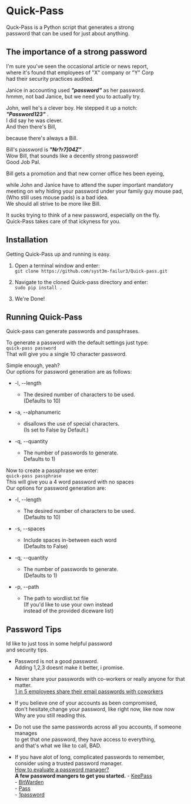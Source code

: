 # Quick-Pass
Quck-Pass is a Python script that generates a strong  
password that can be used for just about anything.


## The importance of a strong password
I'm sure you've seen the occasional article or news report,  
where it's found that employees of "X" company or "Y" Corp  
had their security practices audited.

Janice in accounting used ***"password"*** as her password.  
hmmm, not bad Janice, but we need you to actually try.

John, well he's a clever boy. He stepped it up a notch:   
***"Password123"*** .  
I did say he was clever.  
And then there's Bill,

because there's always a Bill.

Bill's password is ***"Nr?r7]04Z\"*** .  
Wow Bill, that sounds like a decently strong password!  
Good Job Pal.

Bill gets a promotion and that new corner office hes been eyeing,

while John and Janice have to attend the super important mandatory  
meeting on why hiding your password under your family guy mouse pad,  
(Who still uses mouse pads) is a bad idea.  
We should all strive to be more like Bill.


It sucks trying to think of a new password, especially on the fly.  
Quick-Pass takes care of that ickyness for you.


## Installation 
Getting Quick-Pass up and running is easy.

1. Open a terminal window and enter:  
`git clone https://github.com/syst3m-failur3/Quick-pass.git`  

2. Navigate to the cloned Quick-pass directory and enter:  
`sudo pip install .` 

3. We're Done!

## Running Quick-Pass
Quick-pass can generate passwords and passphrases.  

To generate a password with the default settings just type:  
`quick-pass password`  
That will give you a single 10 character password.

Simple enough, yeah?  
Our options for password generation are as follows:

- -l, --length  
    * The desired number of characters to be used.  
      (Defaults to 10)

- -a, --alphanumeric  
    * disallows the use of special characters.  
      (Is set to False by Default.)
    
- -q, --quantity  
    * The number of passwords to generate.  
      Defaults to 1)


Now to create a passphrase we enter:  
`quick-pass passphrase`  
This will give you a 4 word password with no spaces  
Our options for password generation are:

- -l, --length  
    * The desired number of characters to be used.  
      (Defaults to 10)
      
- -s, --spaces  
    * Include spaces in-between each word  
      (Defaults to False) 

- -q, --quantity  
    * The number of passwords to generate.  
      (Defaults to 1)

- -p, --path  
    * The path to wordlist.txt file  
      (If you'd like to use your own instead  
       instead of the provided diceware list)
       
## Password Tips
Id like to just toss in some helpful password  
and security tips. 

- Password is not a good password.  
  Adding 1,2,3 doesnt make it better, i promise.
  
- Never share your passwords with co-workers or really anyone for that matter.  
  [1 in 5 employees share their email passwords with coworkers](https://nakedsecurity.sophos.com/2018/09/11/yikes-1-in-5-employees-share-their-email-passwords-with-coworkers/)
  
- If you believe one of your accounts as been compromised,  
  don't hesitate,change your password, like right now, like now now  
  Why are you still reading this.
  
- Do not use the same passwords across all you accounts, if someone manages  
  to get that one password, they have access to everything,  
  and that's what we like to call, BAD.
  
- If you have alot of long, complicated passwords to remember,  
  consider using a trusted password manager.  
  [How to evaluate a password manager?](https://security.stackexchange.com/questions/32536/how-to-evaluate-a-password-manager)  
      **A few password mangers to get you started.**
      - [KeePass](https://keepass.info/)  
      - [BitWarden](https://bitwarden.com/)  
      - [Pass](https://www.passwordstore.org/)  
      - [1password](https://1password.com/)  


  

  










